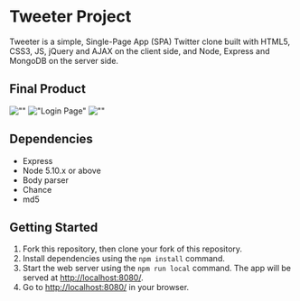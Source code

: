 # Tweeter Project

Tweeter is a simple, Single-Page App (SPA) Twitter clone built with  HTML5, CSS3, JS, jQuery and AJAX on the client side, and Node, Express and MongoDB on the server side. 

## Final Product

![""]()
!["Login Page"]()
![""]()

## Dependencies

- Express
- Node 5.10.x or above
- Body parser
- Chance
- md5

## Getting Started

1. Fork this repository, then clone your fork of this repository.
2. Install dependencies using the `npm install` command.
3. Start the web server using the `npm run local` command. The app will be served at <http://localhost:8080/>.
4. Go to <http://localhost:8080/> in your browser.